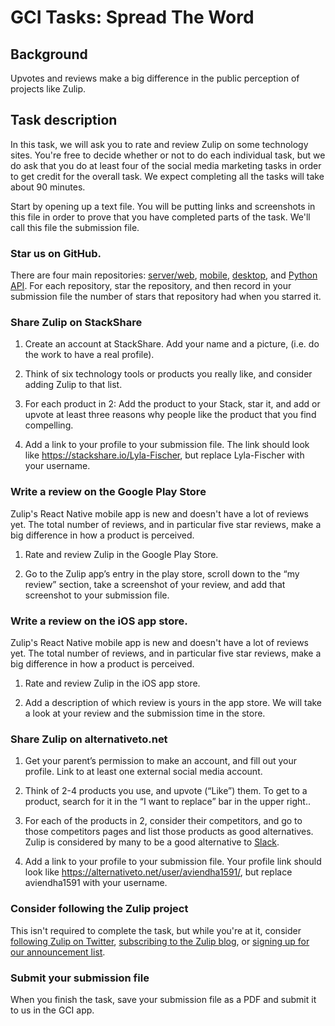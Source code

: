 # GCI Tasks: Spread The Word

## Background

Upvotes and reviews make a big difference in the public perception of projects
like Zulip.

## Task description

In this task, we will ask you to rate and review Zulip on some technology sites.
You're free to decide whether or not to do each individual task, but we do ask
that you do at least four of the social media marketing tasks in order to get
credit for the overall task. We expect completing all the tasks will take about
90 minutes.

Start by opening up a text file. You will be putting links and screenshots in
this file in order to prove that you have completed parts of the task. We'll
call this file the submission file.

### Star us on GitHub.

There are four main repositories:
[server/web](https://github.com/zulip/zulip),
[mobile](https://github.com/zulip/zulip-mobile),
[desktop](https://github.com/zulip/zulip-electron), and [Python
API](https://github.com/zulip/python-zulip-api). For each repository, star the
repository, and then record in your submission file the number of stars that
repository had when you starred it.

### Share Zulip on StackShare

1. Create an account at StackShare. Add your name and a picture, (i.e. do the
work to have a real profile).

2. Think of six technology tools or products you really like, and
consider adding Zulip to that list.

3. For each product in 2: Add the product to your Stack, star it, and
add or upvote at least three reasons why people like the product that
you find compelling.

4. Add a link to your profile to your submission file. The link should look like
https://stackshare.io/Lyla-Fischer, but replace Lyla-Fischer with your
username.

### Write a review on the Google Play Store

Zulip's React Native mobile app is new and doesn't have a lot of
reviews yet.  The total number of reviews, and in particular five star
reviews, make a big difference in how a product is perceived.

1. Rate and review Zulip in the Google Play Store.

2. Go to the Zulip app’s entry in the play store, scroll down to the “my
review” section, take a screenshot of your review, and add that
screenshot to your submission file.

### Write a review on the iOS app store.

Zulip's React Native mobile app is new and doesn't have a lot of
reviews yet.  The total number of reviews, and in particular five star
reviews, make a big difference in how a product is perceived.

1. Rate and review Zulip in the iOS app store.

2. Add a description of which review is yours in the app store. We will take
a look at your review and the submission time in the store.

### Share Zulip on alternativeto.net

1. Get your parent’s permission to make an account, and fill out your profile.
Link to at least one external social media account.

2. Think of 2-4 products you use, and upvote (“Like”) them. To get to a product,
search for it in the “I want to replace” bar in the upper right..

3. For each of the products in 2, consider their competitors, and go to those
competitors pages and list those products as good alternatives. Zulip is
considered by many to be a good alternative to
[Slack](https://alternativeto.net/software/slack/).

3. Add a link to your profile to your submission file. Your profile link
should look like https://alternativeto.net/user/aviendha1591/, but replace
aviendha1591 with your username.

### Consider following the Zulip project

This isn't required to complete the task, but while you're at it,
consider [following Zulip on Twitter](https://twitter.com/zulip),
[subscribing to the Zulip blog](https://blog.zulip.org/), or
[signing up for our announcement list](https://groups.google.com/forum/#!forum/zulip-announce).

### Submit your submission file

When you finish the task, save your submission file as a PDF and submit it to
us in the GCI app.
